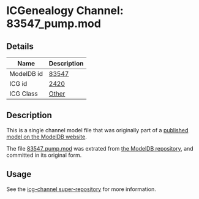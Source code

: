 # ICGenealogy Channel: 83547\_pump.mod

## Details

Name | Description
---- | -----------
ModelDB id | [83547](http://senselab.med.yale.edu/ModelDB/ShowModel.cshtml?model=83547)
ICG id | [2420](http://icg.neurotheory.ox.ac.uk/channels/other/2420)
ICG Class | [Other](http://icg.neurotheory.ox.ac.uk/channels/other)

## Description

This is a single channel model file that was originally part of a [published model on the ModelDB website](http://senselab.med.yale.edu/mModelDB/ShowModel.cshtml?model=83547).

The file [83547\_pump.mod](83547_pump.mod) was extrated from [the ModelDB repository](http://senselab.med.yale.edu/ModelDB/ShowModel.cshtml?model=83547), and committed in its original form.

## Usage

See the [icg-channel super-repository](https://github.com/icgenealogy/icg-channels) for more information.